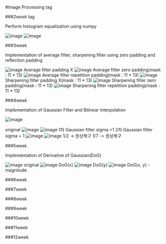 #Image Processing tag

###*2week* tag

Perform histogram equalization using numpy

![image](https://user-images.githubusercontent.com/28483545/122226957-6a40bd80-cef1-11eb-983c-6047246ad0ee.png)
![image](https://user-images.githubusercontent.com/28483545/122226969-6dd44480-cef1-11eb-9f7a-1888c92d2ff4.png)

###3week

Implementation of average filter, sharpening filter using zero padding and reflection padding

![image](https://user-images.githubusercontent.com/28483545/122227724-1edadf00-cef2-11eb-9487-f6f7eaedd15e.png)
Average filter padding X
![image](https://user-images.githubusercontent.com/28483545/122227734-20a4a280-cef2-11eb-9b12-ee76b0a097b4.png)
Average filter zero padding(mask : 11 * 13)
![image](https://user-images.githubusercontent.com/28483545/122227740-226e6600-cef2-11eb-8d8d-542d5b870d38.png)
Average filter repetition padding(mask : 11 * 13)
![image](https://user-images.githubusercontent.com/28483545/122227751-24d0c000-cef2-11eb-9c4b-736d30afeddb.png)
Sharpening filter padding X(mask : 11 * 13)
![image](https://user-images.githubusercontent.com/28483545/122227757-2601ed00-cef2-11eb-916d-70f086f28bc7.png)
Sharpening filter zero padding(mask : 11 * 13)
![image](https://user-images.githubusercontent.com/28483545/122227762-27331a00-cef2-11eb-97a3-1639333a90b1.png)
Sharpening filter repetition padding(mask : 11 * 13)


###4week

Implementation of Gaussian Filter and Bilinear Interpolation

![image](https://user-images.githubusercontent.com/28483545/122228141-88f38400-cef2-11eb-8dbb-691dba66f901.png)

original
![image](https://user-images.githubusercontent.com/28483545/122228149-8abd4780-cef2-11eb-8a79-92f44ecbfc65.png)
![image](https://user-images.githubusercontent.com/28483545/122228157-8bee7480-cef2-11eb-9bfe-ba33c60a1b34.png)
1차 Gaussian filter
sigma =1                                      2차 Gaussian filter
sigma = 1
![image](https://user-images.githubusercontent.com/28483545/122228302-aaed0680-cef2-11eb-90b7-40245fcceba3.png)
![image](https://user-images.githubusercontent.com/28483545/122228313-ac1e3380-cef2-11eb-84cf-5a24089fd0be.png)
1/2 -> 원상복구                   1/7 -> 원상복구

###5week

Implementation of Derivative of Gaussian(DoG)

![image](https://user-images.githubusercontent.com/28483545/122228141-88f38400-cef2-11eb-8dbb-691dba66f901.png)
original
![image](https://user-images.githubusercontent.com/28483545/122228457-d243d380-cef2-11eb-869c-902f92a333ac.png)
DoG(x)
![image](https://user-images.githubusercontent.com/28483545/122228466-d40d9700-cef2-11eb-88d5-dddcff67932f.png)
DoG(y)
![image](https://user-images.githubusercontent.com/28483545/122228469-d53ec400-cef2-11eb-9e3b-c4b4b69f1867.png)
DoG(x, y) - magnitude

###6week

###7week

###8week

###9week

###10week

###11week

###12week
